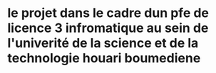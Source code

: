 # le projet dans le cadre dun pfe de licence 3 infromatique au sein de l'univerité de la science et de la technologie houari boumediene